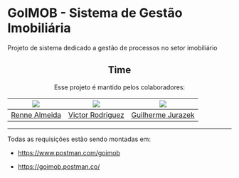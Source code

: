 # GoIMOB - Sistema de Gestão Imobiliária

Projeto de sistema dedicado a gestão de processos no setor imobiliário

<div align='center'>

## Time

Esse projeto é mantido pelos colaboradores:

| [![](https://github.com/rennealmeida)](https://github.com/rennealmeida) | [![](https://github.com/vrodriguex.png?size=150)](https://github.com/beept) | [![](https://github.com/guilherme-jurazek.png?size=150)](https://github.com/guilherme-jurazek) |
| :---------------------------------------------------------------------: | :--------------------------------------------------------------------: | :--------------------------------------------------------------------------------------------: |
|            [Renne Almeida](https://github.com/rennealmeida)             |              [Victor Rodriguez](https://github.com/beept)              |                   [Guilherme Jurazek](https://github.com/guilherme-jurazek)                    |

</div>


---

Todas as requisições estão sendo montadas em:

* https://www.postman.com/goimob

* https://goimob.postman.co/